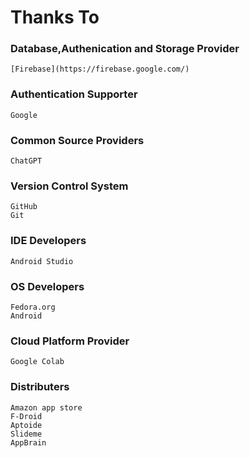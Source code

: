 # Thanks To

### Database,Authenication and Storage Provider
    [Firebase](https://firebase.google.com/)


### Authentication Supporter
    Google 

### Common Source Providers 
    ChatGPT 

### Version Control System
    GitHub 
    Git 

### IDE Developers
    Android Studio

### OS Developers 
    Fedora.org 
    Android

### Cloud Platform Provider
    Google Colab

### Distributers
    Amazon app store
    F-Droid
    Aptoide
    Slideme
    AppBrain
